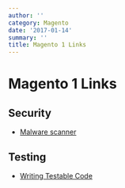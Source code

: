 ```yaml
---
author: ''
category: Magento
date: '2017-01-14'
summary: ''
title: Magento 1 Links
---
```

# Magento 1 Links

## Security

* [Malware scanner](https://github.com/gwillem/magento-malware-scanner)

## Testing

* [Writing Testable Code](http://www.slideshare.net/vinaikopp/writing-testable-code-for-magento-1-and-2-2016-romaina)

